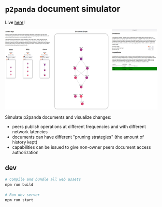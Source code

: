 # `p2panda` document simulator

Live [here](https://p2panda.github.io/document-sim/)!

![screenshot of document graph simulation](/screenshot.png)


Simulate p2panda documents and visualize changes:
* peers publish operations at different frequencies and with different network latencies
* documents can have different "pruning strategies" (the amount of history kept)
* capabilities can be issued to give non-owner peers document access authorization 

## dev

```bash
# Compile and bundle all web assets
npm run build

# Run dev server
npm run start
```
